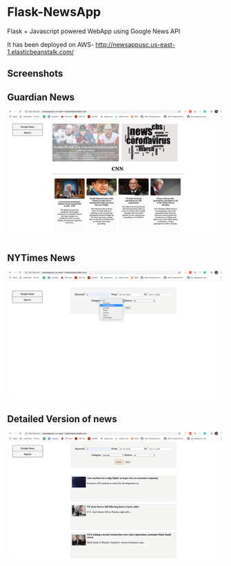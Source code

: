 # Flask-NewsApp
Flask + Javascript powered WebApp using Google News API

It has been deployed on AWS- http://newsappusc.us-east-1.elasticbeanstalk.com/


## Screenshots
<h2>Guardian News</h2>
<img src="61.png"  />

<h2>NYTimes News</h2>
<img src="62.png"  />

<h2>Detailed Version of news</h2>
<img src="63.png"  />


